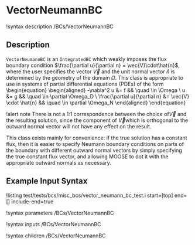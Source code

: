 # VectorNeumannBC

!syntax description /BCs/VectorNeumannBC

## Description

`VectorNeumannBC` is an `IntegratedBC` which weakly imposes the flux boundary condition
$\frac{\partial u}{\partial n} = \vec{V}\cdot\hat{n}$, where the user specifies the vector $\vec{V}$
and the unit normal vector $\hat{n}$ is determined by the geometry of the domain $\Omega$. This class
is appropriate to use in systems of partial differential equations (PDEs) of the form
\begin{equation}
\begin{aligned}
  -\nabla^2 u &= f && \quad \in \Omega \\
  u &= g && \quad \in \partial \Omega_D \\
  \frac{\partial u}{\partial n} &= \vec{V} \cdot \hat{n} && \quad \in \partial \Omega_N
\end{aligned}
\end{equation}

!alert note
There is not a 1:1 correspondence between the choice of$\vec{V}$ and the resulting solution, since
the component of $\vec{V}$which is orthogonal to the outward normal vector will not have any effect
on the result.

This class exists mainly for convenience: if the true solution has a constant flux, then it is easier
to specify Neumann boundary conditions on parts of the boundary with different outward normal vectors
by simply specifying the true constant flux vector, and allowing MOOSE to dot it with the appropriate
outward normals as necessary.

## Example Input Syntax

!listing test/tests/bcs/misc_bcs/vector_neumann_bc_test.i start=[top] end=[] include-end=true

!syntax parameters /BCs/VectorNeumannBC

!syntax inputs /BCs/VectorNeumannBC

!syntax children /BCs/VectorNeumannBC
